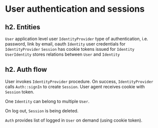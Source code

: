 User authentication and sessions
================================

h2. Entities
------------

`User` application level user
`IdentityProvider` type of authentication, i.e. password, link by email, oauth
`Identity` user credentials for `IdentityProvider`
`Session` has cookie tokens issued for `Identity`
`UserIdentity` stores relations between `User` and `Identity`

h2. Auth flow
-------------

User invokes `IdentityProvider` procedure. On success, `IdentityProvider` calls `Auth::signIn` to create `Session`.
User agent receives cookie with `Session` token.

One `Identity` can belong to multiple `User`.

On log out, `Session` is being deleted.

`Auth` provides list of logged in `User` on demand (using cookie token).
